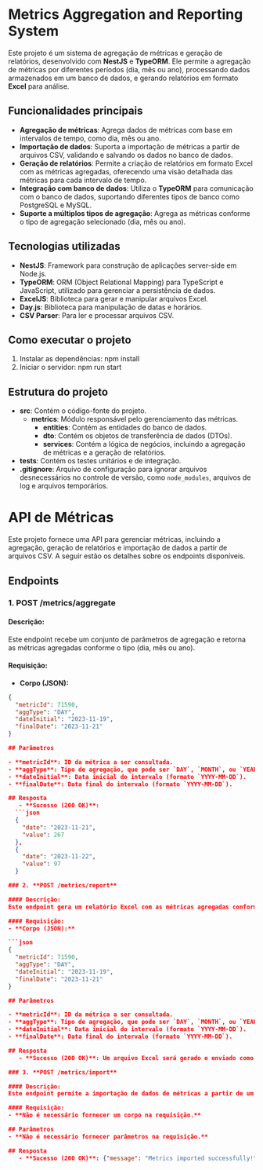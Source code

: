 # Metrics Aggregation and Reporting System

Este projeto é um sistema de agregação de métricas e geração de relatórios, desenvolvido com **NestJS** e **TypeORM**. Ele permite a agregação de métricas por diferentes períodos (dia, mês ou ano), processando dados armazenados em um banco de dados, e gerando relatórios em formato **Excel** para análise.

## Funcionalidades principais

- **Agregação de métricas**: Agrega dados de métricas com base em intervalos de tempo, como dia, mês ou ano.
- **Importação de dados**: Suporta a importação de métricas a partir de arquivos CSV, validando e salvando os dados no banco de dados.
- **Geração de relatórios**: Permite a criação de relatórios em formato Excel com as métricas agregadas, oferecendo uma visão detalhada das métricas para cada intervalo de tempo.
- **Integração com banco de dados**: Utiliza o **TypeORM** para comunicação com o banco de dados, suportando diferentes tipos de banco como PostgreSQL e MySQL.
- **Suporte a múltiplos tipos de agregação**: Agrega as métricas conforme o tipo de agregação selecionado (dia, mês ou ano).

## Tecnologias utilizadas

- **NestJS**: Framework para construção de aplicações server-side em Node.js.
- **TypeORM**: ORM (Object Relational Mapping) para TypeScript e JavaScript, utilizado para gerenciar a persistência de dados.
- **ExcelJS**: Biblioteca para gerar e manipular arquivos Excel.
- **Day.js**: Biblioteca para manipulação de datas e horários.
- **CSV Parser**: Para ler e processar arquivos CSV.

## Como executar o projeto

1. Instalar as dependências:
   npm install
2. Iniciar o servidor:
   npm run start

## Estrutura do projeto

- **src**: Contém o código-fonte do projeto.
  - **metrics**: Módulo responsável pelo gerenciamento das métricas.
    - **entities**: Contém as entidades do banco de dados.
    - **dto**: Contém os objetos de transferência de dados (DTOs).
    - **services**: Contém a lógica de negócios, incluindo a agregação de métricas e a geração de relatórios.
- **tests**: Contém os testes unitários e de integração.
- **.gitignore**: Arquivo de configuração para ignorar arquivos desnecessários no controle de versão, como `node_modules`, arquivos de log e arquivos temporários.

# API de Métricas

Este projeto fornece uma API para gerenciar métricas, incluindo a agregação, geração de relatórios e importação de dados a partir de arquivos CSV. A seguir estão os detalhes sobre os endpoints disponíveis.

## Endpoints

### 1. **POST /metrics/aggregate**

#### Descrição:
Este endpoint recebe um conjunto de parâmetros de agregação e retorna as métricas agregadas conforme o tipo (dia, mês ou ano).

#### Requisição:
- **Corpo (JSON):**

```json
{
  "metricId": 71590,
  "aggType": "DAY",
  "dateInitial": "2023-11-19",
  "finalDate": "2023-11-21"
}

## Parâmetros

- **metricId**: ID da métrica a ser consultada.
- **aggType**: Tipo de agregação, que pode ser `DAY`, `MONTH`, ou `YEAR`.
- **dateInitial**: Data inicial do intervalo (formato `YYYY-MM-DD`).
- **finalDate**: Data final do intervalo (formato `YYYY-MM-DD`).

## Resposta
   - **Sucesso (200 OK)**:
  ```json
  {
    "date": "2023-11-21",
    "value": 267
  },
  {
    "date": "2023-11-22",
    "value": 97
  }

### 2. **POST /metrics/report**

#### Descrição:
Este endpoint gera um relatório Excel com as métricas agregadas conforme os parâmetros informados.

#### Requisição:
- **Corpo (JSON):**

```json
{
  "metricId": 71590,
  "aggType": "DAY",
  "dateInitial": "2023-11-19",
  "finalDate": "2023-11-21"
}

## Parâmetros

- **metricId**: ID da métrica a ser consultada.
- **aggType**: Tipo de agregação, que pode ser `DAY`, `MONTH`, ou `YEAR`.
- **dateInitial**: Data inicial do intervalo (formato `YYYY-MM-DD`).
- **finalDate**: Data final do intervalo (formato `YYYY-MM-DD`).

## Resposta
   - **Sucesso (200 OK)**: Um arquivo Excel será gerado e enviado como resposta.

### 3. **POST /metrics/import**

#### Descrição:
Este endpoint permite a importação de dados de métricas a partir de um arquivo CSV. O arquivo CSV deve estar localizado no diretório src/media/ e ter o nome METRICS_IMPORT.csv.

#### Requisição:
- **Não é necessário fornecer um corpo na requisição.**

## Parâmetros
- **Não é necessário fornecer parâmetros na requisição.**

## Resposta
   - **Sucesso (200 OK)**: {"message": "Metrics imported successfully!"}
